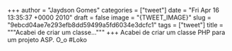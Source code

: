 
+++
author = "Jaydson Gomes"
categories = ["tweet"]
date = "Fri Apr 16 13:35:37 +0000 2010"
draft = false
image = "{TWEET_IMAGE}"
slug = "9ebcd04ae7e293efb8dd59499a5fd6034e3dcfc1"
tags = ["tweet"]
title = """Acabei de criar um classe..."""
+++
Acabei de criar um classe PHP para um projeto ASP. O_o #Loko
